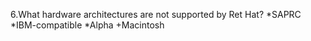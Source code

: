 6.What hardware architectures are not supported by Ret Hat?
*SAPRC
*IBM-compatible
*Alpha
+Macintosh
